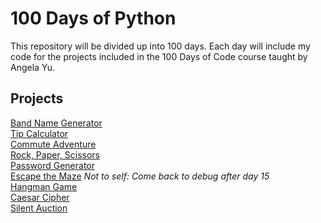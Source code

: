 # 100 Days of Python

This repository will be divided up into 100 days. Each day will include my code for the projects included in the 100 Days of Code course taught by Angela Yu.

## Projects
[Band Name Generator](https://github.com/Slouch07/100_Days_of_Python/blob/main/Day_001/band_name_generator.py)<br/>
[Tip Calculator](https://github.com/Slouch07/100_Days_of_Python/blob/main/Day_002/tip_calculator.py)<br/>
[Commute Adventure](https://github.com/Slouch07/100_Days_of_Python/commit/f99ce8ae5de233c0cdb8b57961eac2f769bc6eb8)<br/>
[Rock, Paper, Scissors](https://github.com/Slouch07/100_Days_of_Python/commit/e21e1e9408dd951f734de229c90c9a569c499cbc)<br/>
[Password Generator](https://github.com/Slouch07/100_Days_of_Python/blob/main/Day_005/password_generator.p)<br />
[Escape the Maze](https://github.com/Slouch07/100_Days_of_Python/commit/8956133d6091f55bca5fd0a26bbbfe291439c124) *Not to self: Come back to debug after day 15* <br />
[Hangman Game](https://github.com/Slouch07/100_Days_of_Python/tree/main/Day_007)<br />
[Caesar Cipher](https://github.com/Slouch07/100_Days_of_Python/commit/f743569cd1370fcc9602add8491661cd94aae83d)<br />[Silent Auction](https://github.com/Slouch07/100_Days_of_Python/commit/ae498d00a2cbcc93b68da07915eb0007e5aabdb7)<br />  

